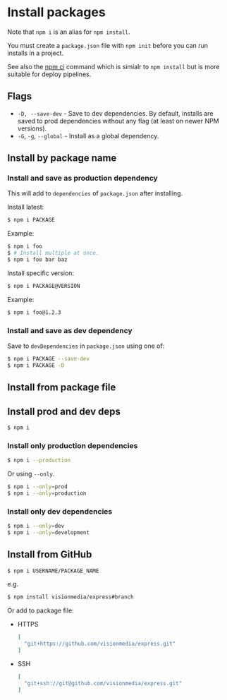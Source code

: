 # Install packages

Note that `npm i` is an alias for `npm install`.

You must create a `package.json` file with `npm init` before you can run installs in a project.

See also the [npm ci](https://docs.npmjs.com/cli/ci) command which is simialr to `npm install` but is more suitable for deploy pipelines.


## Flags

- `-D, --save-dev` - Save to dev dependencies. By default, installs are saved to prod dependencies without any flag (at least on newer NPM versions).
- `-G`, `-g`, `--global` - Install as a global dependency.


## Install by package name

### Install and save as production dependency

This will add to `dependencies` of `package.json` after installing.

Install latest:

```sh
$ npm i PACKAGE
```

Example:

```sh
$ npm i foo
$ # Install multiple at once.
$ npm i foo bar baz
```

Install specific version:

```sh
$ npm i PACKAGE@VERSION
```

Example:

```sh
$ npm i foo@1.2.3
```


### Install and save as dev dependency

Save to `devDependencies` in `package.json` using one of:

```sh
$ npm i PACKAGE --save-dev
$ npm i PACKAGE -D
```


## Install from package file

## Install prod and dev deps

```sh
$ npm i
```

### Install only production dependencies

```sh
$ npm i --production
```

Or using `--only`.

```sh
$ npm i --only=prod
$ npm i --only=production
```

### Install only dev dependencies

```sh
$ npm i --only=dev
$ npm i --only=development
```


## Install from GitHub

```sh
$ npm i USERNAME/PACKAGE_NAME
```

e.g.

```sh
$ npm install visionmedia/express#branch
```

Or add to package file:

- HTTPS
    ```json
    [
      "git+https://github.com/visionmedia/express.git"
    ]
    ```
- SSH
    ```json
    [
      "git+ssh://git@github.com/visionmedia/express.git"
    ]
    ```
